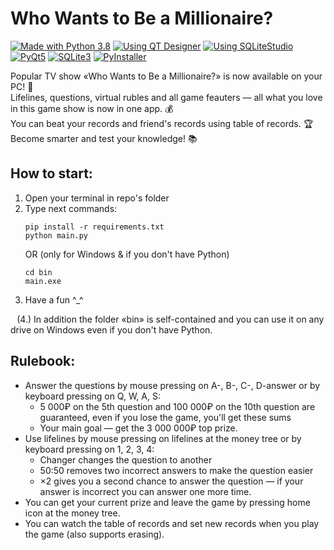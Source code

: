 # Who Wants to Be a Millionaire?
[![Made with Python 3.8](https://img.shields.io/badge/Made_with-Python_3.8-%23336E9E)][1]   [![Using QT Designer](https://img.shields.io/badge/Using-QT_Designer-%2325AF37)][2]   [![Using SQLiteStudio](https://img.shields.io/badge/Using-SQLiteStudio-%23337CCF)][3]<br/>
[![PyQt5](https://img.shields.io/badge/PyQt5-%2340CD52)][4]   [![SQLite3](https://img.shields.io/badge/SQLite3-%23107FCB)][5]   [![PyInstaller](https://img.shields.io/badge/PyInstaller-%23FFEB5E)][6]

Popular TV show «Who Wants to Be a Millionaire?» is now available on your PC! 💙<br>Lifelines, questions, virtual rubles and all game feauters — all what you love in this game show is now in one app. 💰<br>You can beat your records and friend's records using table of records. 🏆<br>Become smarter and test your knowledge! 📚

## How to start:

1. Open your terminal in repo's folder
2. Type next commands:
    ```batch
    pip install -r requirements.txt
    python main.py
    ```
    OR (only for Windows & if you don't have Python)
    ```batch
    cd bin
    main.exe
    ```
3. Have a fun ^_^

⠀(4.) In addition the folder «bin» is self-contained and you can use it on any drive on Windows even if you don't have Python.

## Rulebook:

- Answer the questions by mouse pressing on A-, B-, C-, D-answer or by keyboard pressing on Q, W, A, S:
    - 5 000₽ on the 5th question and 100 000₽ on the 10th question are guaranteed, even if you lose the game, you'll get these sums
    - Your main goal — get the 3 000 000₽ top prize.
- Use lifelines by mouse pressing on lifelines at the money tree or by keyboard pressing on 1, 2, 3, 4:
    - Changer changes the question to another
    - 50:50 removes two incorrect answers to make the question easier
    - ×2 gives you a second chance to answer the question — if your answer is incorrect you can answer one more time. 
- You can get your current prize and leave the game by pressing home icon at the money tree.
- You can watch the table of records and set new records when you play the game (also supports erasing).


[1]: https://python.org
[2]: https://doc.qt.io/qt-5/qtdesigner-manual.html
[3]: https://sqlitestudio.pl
[4]: https://pypi.org/project/PyQt5
[5]: https://www.sqlite.org
[6]: https://www.pyinstaller.org
